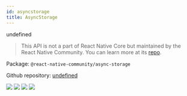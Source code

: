 ```yaml
---
id: asyncstorage
title: AsyncStorage
---
```


undefined

> This API is not a part of React Native Core but maintained by the React Native Community. You can learn more at its [repo](undefined).

Package: `@react-native-community/async-storage`

Github repository: [undefined](undefined)

<div class="docs_badges">
<img src="https://img.shields.io/github/stars/react-native-community/asyncstorage?style=social" />
<img src="https://img.shields.io/github/issues-pr-raw/react-native-community/asyncstorage" />
<img src="https://img.shields.io/github/issues-raw/react-native-community/asyncstorage" />
<img src="https://img.shields.io/npm/v/@react-native-community/async-storage" />
</div>
